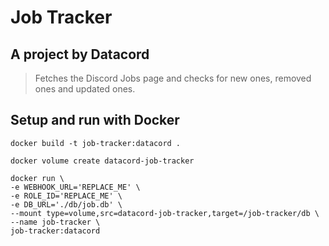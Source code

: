 # Job Tracker

## A project by Datacord

> Fetches the Discord Jobs page and checks for new ones, removed ones and updated ones.

## Setup and run with Docker

```docker
docker build -t job-tracker:datacord .
```

```docker
docker volume create datacord-job-tracker
```

```docker
docker run \
-e WEBHOOK_URL='REPLACE_ME' \
-e ROLE_ID='REPLACE_ME' \
-e DB_URL='./db/job.db' \
--mount type=volume,src=datacord-job-tracker,target=/job-tracker/db \
--name job-tracker \
job-tracker:datacord
```
